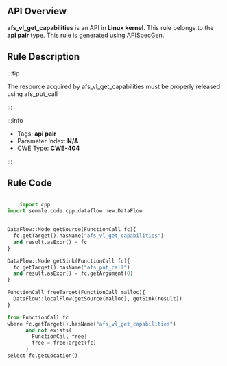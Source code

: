 ---
---


## API Overview
**afs_vl_get_capabilities** is an API in **Linux kernel**. This rule belongs to the **api pair** type. This rule is generated using [APISpecGen](../../tools/APISpecGen).
## Rule Description

:::tip

The resource acquired by afs_vl_get_capabilities must be properly released using afs_put_call

:::

:::info

- Tags: **api pair**
- Parameter Index: **N/A**
- CWE Type: **CWE-404**

:::

## Rule Code
```python

    import cpp
import semmle.code.cpp.dataflow.new.DataFlow


DataFlow::Node getSource(FunctionCall fc){
  fc.getTarget().hasName("afs_vl_get_capabilities")
  and result.asExpr() = fc
}

DataFlow::Node getSink(FunctionCall fc){
  fc.getTarget().hasName("afs_put_call")
  and result.asExpr() = fc.getArgument(0)
}

FunctionCall freeTarget(FunctionCall malloc){
  DataFlow::localFlow(getSource(malloc), getSink(result))
}

from FunctionCall fc
where fc.getTarget().hasName("afs_vl_get_capabilities")
      and not exists(
        FunctionCall free| 
        free = freeTarget(fc)
      )
select fc.getLocation()

    
```